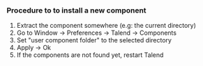 ### Procedure to to install a new component
1. Extract the component somewhere (e.g: the current directory)
2. Go to Window -> Preferences -> Talend -> Components
3. Set "user component folder" to the selected directory
4. Apply -> Ok
5. If the components are not found yet, restart Talend
